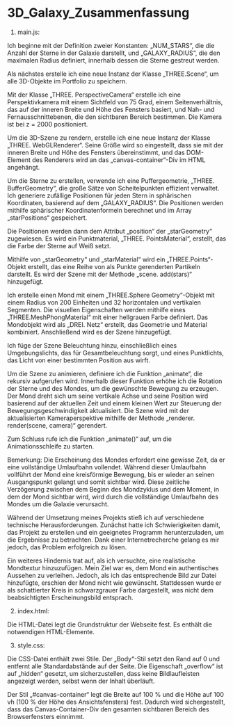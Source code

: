 # 3D_Galaxy_Zusammenfassung

1. main.js:

Ich beginne mit der Definition zweier Konstanten: „NUM_STARS“, die die Anzahl der Sterne in der Galaxie darstellt, und „GALAXY_RADIUS“, die den maximalen Radius definiert, innerhalb dessen die Sterne gestreut werden.

Als nächstes erstelle ich eine neue Instanz der Klasse „THREE.Scene“, um alle 3D-Objekte im Portfolio zu speichern.

Mit der Klasse „THREE. PerspectiveCamera“ erstelle ich eine Perspektivkamera mit einem Sichtfeld von 75 Grad, einem Seitenverhältnis, das auf der inneren Breite und Höhe des Fensters basiert, und Nah- und Fernausschnittebenen, die den sichtbaren Bereich bestimmen. Die Kamera ist bei z = 2000 positioniert.

Um die 3D-Szene zu rendern, erstelle ich eine neue Instanz der Klasse „THREE. WebGLRenderer“. Seine Größe wird so eingestellt, dass sie mit der inneren Breite und Höhe des Fensters übereinstimmt, und das DOM-Element des Renderers wird an das „canvas-container“-Div im HTML angehängt.

Um die Sterne zu erstellen, verwende ich eine Puffergeometrie, „THREE. BufferGeometry“, die große Sätze von Scheitelpunkten effizient verwaltet. Ich generiere zufällige Positionen für jeden Stern in sphärischen Koordinaten, basierend auf dem „GALAXY_RADIUS“. Die Positionen werden mithilfe sphärischer Koordinatenformeln berechnet und im Array „starPositions“ gespeichert.

Die Positionen werden dann dem Attribut „position“ der „starGeometry“ zugewiesen. Es wird ein Punktmaterial, „THREE. PointsMaterial“, erstellt, das die Farbe der Sterne auf Weiß setzt.

Mithilfe von „starGeometry“ und „starMaterial“ wird ein „THREE.Points“-Objekt erstellt, das eine Reihe von als Punkte gerenderten Partikeln darstellt. Es wird der Szene mit der Methode „scene. add(stars)“ hinzugefügt.

Ich erstelle einen Mond mit einem „THREE.Sphere Geometry“-Objekt mit einem Radius von 200 Einheiten und 32 horizontalen und vertikalen Segmenten. Die visuellen Eigenschaften werden mithilfe eines „THREE.MeshPhongMaterial“ mit einer hellgrauen Farbe definiert. Das Mondobjekt wird als „DREI. Netz“ erstellt, das Geometrie und Material kombiniert. Anschließend wird es der Szene hinzugefügt.

Ich füge der Szene Beleuchtung hinzu, einschließlich eines Umgebungslichts, das für Gesamtbeleuchtung sorgt, und eines Punktlichts, das Licht von einer bestimmten Position aus wirft.

Um die Szene zu animieren, definiere ich die Funktion „animate“, die rekursiv aufgerufen wird. Innerhalb dieser Funktion erhöhe ich die Rotation der Sterne und des Mondes, um die gewünschte Bewegung zu erzeugen. Der Mond dreht sich um seine vertikale Achse und seine Position wird basierend auf der aktuellen Zeit und einem kleinen Wert zur Steuerung der Bewegungsgeschwindigkeit aktualisiert. Die Szene wird mit der aktualisierten Kameraperspektive mithilfe der Methode „renderer. render(scene, camera)“ gerendert.

Zum Schluss rufe ich die Funktion „animate()“ auf, um die Animationsschleife zu starten.

Bemerkung: Die Erscheinung des Mondes erfordert eine gewisse Zeit, da er eine vollständige Umlaufbahn vollendet. Während dieser Umlaufbahn vollführt der Mond eine kreisförmige Bewegung, bis er wieder an seinen Ausgangspunkt gelangt und somit sichtbar wird. Diese zeitliche Verzögerung zwischen dem Beginn des Mondzyklus und dem Moment, in dem der Mond sichtbar wird, wird durch die vollständige Umlaufbahn des Mondes um die Galaxie verursacht.

Während der Umsetzung meines Projekts stieß ich auf verschiedene technische Herausforderungen. Zunächst hatte ich Schwierigkeiten damit, das Projekt zu erstellen und ein geeignetes Programm herunterzuladen, um die Ergebnisse zu betrachten. Dank einer Internetrecherche gelang es mir jedoch, das Problem erfolgreich zu lösen.

Ein weiteres Hindernis trat auf, als ich versuchte, eine realistische Mondtextur hinzuzufügen. Mein Ziel war es, dem Mond ein authentisches Aussehen zu verleihen. Jedoch, als ich das entsprechende Bild zur Datei hinzufügte, erschien der Mond nicht wie gewünscht. Stattdessen wurde er als schattierter Kreis in schwarzgrauer Farbe dargestellt, was nicht dem beabsichtigten Erscheinungsbild entsprach.

2. index.html:

Die HTML-Datei legt die Grundstruktur der Webseite fest. Es enthält die notwendigen HTML-Elemente.


3. style.css: 

Die CSS-Datei enthält zwei Stile. Der „Body“-Stil setzt den Rand auf 0 und entfernt alle Standardabstände auf der Seite. Die Eigenschaft „overflow“ ist auf „hidden“ gesetzt, um sicherzustellen, dass keine Bildlaufleisten angezeigt werden, selbst wenn der Inhalt überläuft.

Der Stil „#canvas-container“ legt die Breite auf 100 % und die Höhe auf 100 vh (100 % der Höhe des Ansichtsfensters) fest. Dadurch wird sichergestellt, dass das Canvas-Container-Div den gesamten sichtbaren Bereich des Browserfensters einnimmt.
